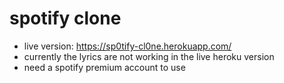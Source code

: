 # spotify clone  
 - live version: https://sp0tify-cl0ne.herokuapp.com/
 - currently the lyrics are not working in the live heroku version
 - need a spotify premium account to use
